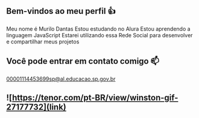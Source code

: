 ## Bem-vindos ao meu perfil 👍
 Meu nome é Murilo Dantas
 Estou estudando no Alura
 Estou aprendendo a linguagem JavaScript
 Estarei utilizando essa Rede Social para desenvolver e compartilhar meus projetos
## Você pode entrar em contato comigo 📫
00001114453699sp@al.educacao.sp.gov.br

## ![https://tenor.com/pt-BR/view/winston-gif-27177732](link)
